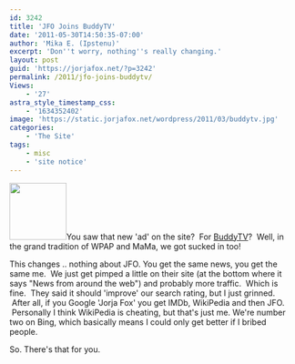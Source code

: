 ```yaml
---
id: 3242
title: 'JFO Joins BuddyTV'
date: '2011-05-30T14:50:35-07:00'
author: 'Mika E. (Ipstenu)'
excerpt: 'Don''t worry, nothing''s really changing.'
layout: post
guid: 'https://jorjafox.net/?p=3242'
permalink: /2011/jfo-joins-buddytv/
Views:
    - '27'
astra_style_timestamp_css:
    - '1634352402'
image: 'https://static.jorjafox.net/wordpress/2011/03/buddytv.jpg'
categories:
    - 'The Site'
tags:
    - misc
    - 'site notice'
---
```


<a href="//static.jorjafox.net/wordpress/2011/03/buddytv.jpg"><img class="alignleft size-thumbnail wp-image-3244" title="buddytv" src="//static.jorjafox.net/wordpress/2011/03/buddytv-100x100.jpg" alt="" width="100" height="100" /></a>You saw that new 'ad' on the site?  For <a href="http://www.buddytv.com/csi.aspx">BuddyTV</a>?  Well, in the grand tradition of WPAP and MaMa, we got sucked in too!

This changes .. nothing about JFO. You get the same news, you get the same me.  We just get pimped a little on their site (at the bottom where it says "News from around the web") and probably more traffic.  Which is fine.  They said it should 'improve' our search rating, but I just grinned.  After all, if you Google 'Jorja Fox' you get IMDb, WikiPedia and then JFO.  Personally I think WikiPedia is cheating, but that's just me.  We're number two on Bing, which basically means I could only get better if I bribed people.

So. There's that for you.